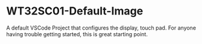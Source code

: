 # WT32SC01-Default-Image

A default VSCode Project that configures the display, touch pad. For anyone having trouble getting started, this is great starting point.
